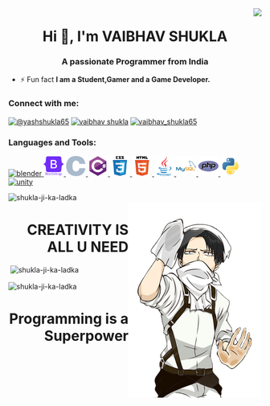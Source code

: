 <img align="right" src="https://github.com/SHUKLA-JI-KA-LADKA/SHUKLA-JI-KA-LADKA/blob/main/ezgif.com-video-to-gif.gif">

<h1 align="center">Hi 👋, I'm VAIBHAV SHUKLA</h1>

<h3 align="center">A passionate Programmer from India</h3>

- ⚡ Fun fact **I am a Student,Gamer and a Game Developer.**

<h3 align="left">Connect with me:</h3>
<p align="left">
<a href="https://twitter.com/@yashshukla65" target="blank"><img align="center" src="https://cdn.jsdelivr.net/npm/simple-icons@3.0.1/icons/twitter.svg" alt="@yashshukla65" height="30" width="40" /></a>
<a href="https://linkedin.com/in/vaibhav shukla" target="blank"><img align="center" src="https://cdn.jsdelivr.net/npm/simple-icons@3.0.1/icons/linkedin.svg" alt="vaibhav shukla" height="30" width="40" /></a>
<a href="https://instagram.com/vaibhav_shukla65" target="blank"><img align="center" src="https://cdn.jsdelivr.net/npm/simple-icons@3.0.1/icons/instagram.svg" alt="vaibhav_shukla65" height="30" width="40" /></a>
</p>







<h3 align="left">Languages and Tools:</h3>
<p align="left"> <a href="https://www.blender.org/" target="_blank"> <img src="https://download.blender.org/branding/community/blender_community_badge_white.svg" alt="blender" width="40" height="40"/> </a> <a href="https://getbootstrap.com" target="_blank"> <img src="https://raw.githubusercontent.com/devicons/devicon/master/icons/bootstrap/bootstrap-plain-wordmark.svg" alt="bootstrap" width="40" height="40"/> </a> <a href="https://www.cprogramming.com/" target="_blank"> <img src="https://raw.githubusercontent.com/devicons/devicon/master/icons/c/c-original.svg" alt="c" width="40" height="40"/> </a> <a href="https://www.w3schools.com/cs/" target="_blank"> <img src="https://raw.githubusercontent.com/devicons/devicon/master/icons/csharp/csharp-original.svg" alt="csharp" width="40" height="40"/> </a> <a href="https://www.w3schools.com/css/" target="_blank"> <img src="https://raw.githubusercontent.com/devicons/devicon/master/icons/css3/css3-original-wordmark.svg" alt="css3" width="40" height="40"/> </a> <a href="https://www.w3.org/html/" target="_blank"> <img src="https://raw.githubusercontent.com/devicons/devicon/master/icons/html5/html5-original-wordmark.svg" alt="html5" width="40" height="40"/> </a> <a href="https://www.java.com" target="_blank"> <img src="https://raw.githubusercontent.com/devicons/devicon/master/icons/java/java-original.svg" alt="java" width="40" height="40"/> </a> <a href="https://www.mysql.com/" target="_blank"> <img src="https://raw.githubusercontent.com/devicons/devicon/master/icons/mysql/mysql-original-wordmark.svg" alt="mysql" width="40" height="40"/> </a> <a href="https://www.php.net" target="_blank"> <img src="https://raw.githubusercontent.com/devicons/devicon/master/icons/php/php-original.svg" alt="php" width="40" height="40"/> </a> <a href="https://www.python.org" target="_blank"> <img src="https://raw.githubusercontent.com/devicons/devicon/master/icons/python/python-original.svg" alt="python" width="40" height="40"/> </a> <a href="https://unity.com/" target="_blank"> <img src="https://www.vectorlogo.zone/logos/unity3d/unity3d-icon.svg" alt="unity" width="40" height="40"/> </a> </p>




<p><img align="left" src="https://github-readme-stats.vercel.app/api/top-langs?username=shukla-ji-ka-ladka&show_icons=true&locale=en&layout=compact" alt="shukla-ji-ka-ladka" /></p>
</br>
<img align="right" src="https://github.com/SHUKLA-JI-KA-LADKA/SHUKLA-JI-KA-LADKA/blob/main/LEVI.gif">
<h1 align="RIGHT">CREATIVITY IS ALL U NEED</h1>
<p>&nbsp;<img align="center" src="https://github-readme-stats.vercel.app/api?username=shukla-ji-ka-ladka&show_icons=true&locale=en" alt="shukla-ji-ka-ladka" /></p>

<p><img align="center" src="https://github-readme-streak-stats.herokuapp.com/?user=shukla-ji-ka-ladka&" alt="shukla-ji-ka-ladka" /> 
 
 <h1 align="RIGHT">Programming is a Superpower</h1> </p>
 

